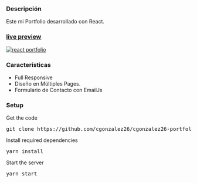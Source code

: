 ### Descripción

Este mi Portfolio desarrollado con React. 

### [live preview](https://cgonzalez26.github.io)

[![react portfolio](src/assets/images/cgonzalez26_portfolio.jpg)](https://cgonzalez26.github.io)

### Características

- Full Responsive
- Diseño en Múltiples Pages.
- Formulario de Contacto con EmailJs

### Setup

Get the code

<pre>git clone https://github.com/cgonzalez26/cgonzalez26-portfolio.git</pre>
 
Install required dependencies

<pre>yarn install</pre>


Start the server

<pre>yarn start</pre>